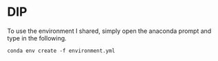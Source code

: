 # DIP
To use the environment I shared, simply open the anaconda prompt and type in the following.
```
conda env create -f environment.yml
```
